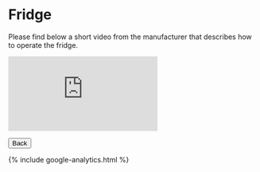 <link href="../styles/custom.css" rel="stylesheet" />

# Fridge
Please find below a short video from the manufacturer that describes how to operate the 
fridge.

<div class="iframeVideo">
<iframe src="https://www.youtube.com/embed/7mFte6Dl3jE"
frameborder="0" 
allow="accelerometer; autoplay; clipboard-write; encrypted-media; gyroscope; picture-in-picture" allowfullscreen>
</iframe>
</div>

<a href="/#videos"><button class="nav-button"><i class="arrow arrow-left"></i> Back</button></a>

{% include google-analytics.html %}